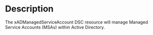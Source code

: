 # Description

The xADManagedServiceAccount DSC resource will manage Managed Service Accounts (MSAs) within Active Directory.
